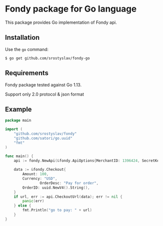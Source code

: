 # Fondy package for Go language

This package provides Go implementation of Fondy api.

## Installation

Use the `go` command:

	$ go get github.com/srostyslav/fondy-go

## Requirements

Fondy package tested against Go 1.13.

Support only 2.0 protocol & json format

## Example

```go
package main

import (
    "github.com/srostyslav/fondy"
    "github.com/satori/go.uuid"
    "fmt"
)

func main() {
    api := fondy.NewApi(&fondy.ApiOptions{MerchantID: 1396424, SecretKey: "test"})
    
    data := &fondy.Checkout{
		Amount: 100,
		Currency: "USD",
                OrderDesc: "Pay for order",
		OrderID: uuid.NewV4().String(),
	}
	if url, err := api.CheckoutUrl(data); err != nil {
		panic(err)
	} else {
		fmt.Println("go to pay: " + url)
	}
}

```
